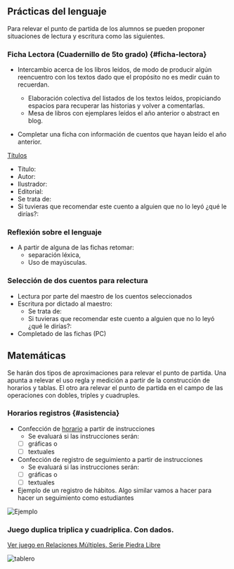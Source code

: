 ## Prácticas del lenguaje

Para relevar el punto de partida de los alumnos se pueden proponer situaciones de lectura y escritura como las siguientes.

### Ficha Lectora \(Cuadernillo de 5to grado\) {#ficha-lectora}

* Intercambio acerca de los libros leídos, de modo de producir algún reencuentro con los textos dado que el propósito no es medir cuán to recuerdan.

  * Elaboración colectiva del listados de los textos leídos, propiciando espacios para recuperar las historias y volver a comentarlas.
  * Mesa de libros con ejemplares leídos el año anterior o abstract en blog.

* Completar una ficha con información de cuentos que hayan leído el año anterior.

[Títulos]({{site.baseurl}}/modules/recursos/datos-de-libros/)

* Título:
* Autor:
* Ilustrador:
* Editorial:
* Se trata de:
* Si tuvieras que recomendar este cuento a alguien que no lo leyó ¿qué le dirías?:

### Reflexión sobre el lenguaje

* A partir de alguna de las fichas retomar:
  * separación léxica,
  * Uso de mayúsculas.

### Selección de dos cuentos para relectura

* Lectura por parte del maestro de los cuentos seleccionados
* Escritura por dictado al maestro:
  * Se trata de:
  * Si tuvieras que recomendar este cuento a alguien que no lo leyó ¿qué le dirías?:
* Completado de las fichas \(PC\)

## Matemáticas

Se harán dos tipos de aproximaciones para relevar el punto de partida. Una apunta a relevar el uso regla y medición a partir de la construcción de horarios y tablas. El otro ara relevar el punto de partida en el campo de las operaciones con dobles, triples y cuadruples.

### Horarios registros {#asistencia}

* Confección de [horario]({{site.baseurl}}/modules/cronogramas/horario/) a partir de instrucciones
  * Se evaluará si las instrucciones serán:
  * [ ] gráficas o
  * [ ] textuales
* Confección de registro de seguimiento a partir de instrucciones
  * Se evaluará si las instrucciones serán:
  * [ ] gráficas o
  * [ ] textuales
* Ejemplo de un registro de hábitos. Algo similar vamos a hacer para hacer un seguimiento como estudiantes

![Ejemplo](http://www.thecosmicroad.com/wp-content/uploads/2017/01/Habit-Tracker-A5.png)

### Juego duplica triplica y cuadriplica. Con dados.

[Ver juego en Relaciones Múltiples. Serie Piedra Libre](https://www.educ.ar/recursos/117989/relaciones-multiples?coleccion=118471)

![tablero]({{site.baseurl}}/assets/img/mate/tableroDobles.jpg)

